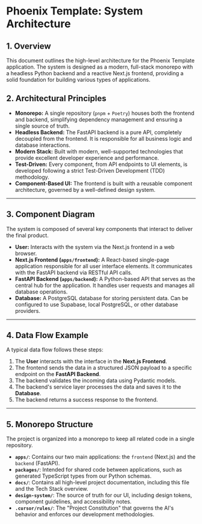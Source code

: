 # Phoenix Template: System Architecture

## 1. Overview

This document outlines the high-level architecture for the Phoenix Template application. The system is designed as a modern, full-stack monorepo with a headless Python backend and a reactive Next.js frontend, providing a solid foundation for building various types of applications.

## 2. Architectural Principles

- **Monorepo:** A single repository (`pnpm` + `Poetry`) houses both the frontend and backend, simplifying dependency management and ensuring a single source of truth.
- **Headless Backend:** The FastAPI backend is a pure API, completely decoupled from the frontend. It is responsible for all business logic and database interactions.
- **Modern Stack:** Built with modern, well-supported technologies that provide excellent developer experience and performance.
- **Test-Driven:** Every component, from API endpoints to UI elements, is developed following a strict Test-Driven Development (TDD) methodology.
- **Component-Based UI:** The frontend is built with a reusable component architecture, governed by a well-defined design system.

---
## 3. Component Diagram

The system is composed of several key components that interact to deliver the final product.

- **User:** Interacts with the system via the Next.js frontend in a web browser.
- **Next.js Frontend (`apps/frontend`):** A React-based single-page application responsible for all user interface elements. It communicates with the FastAPI backend via RESTful API calls.
- **FastAPI Backend (`apps/backend`):** A Python-based API that serves as the central hub for the application. It handles user requests and manages all database operations.
- **Database:** A PostgreSQL database for storing persistent data. Can be configured to use Supabase, local PostgreSQL, or other database providers.

---
## 4. Data Flow Example

A typical data flow follows these steps:

1. The **User** interacts with the interface in the **Next.js Frontend**.
2. The frontend sends the data in a structured JSON payload to a specific endpoint on the **FastAPI Backend**.
3. The backend validates the incoming data using Pydantic models.
4. The backend's service layer processes the data and saves it to the **Database**.
5. The backend returns a success response to the frontend.

---
## 5. Monorepo Structure

The project is organized into a monorepo to keep all related code in a single repository.

- **`apps/`**: Contains our two main applications: the `frontend` (Next.js) and the `backend` (FastAPI).
- **`packages/`**: Intended for shared code between applications, such as generated TypeScript types from our Python schemas.
- **`docs/`**: Contains all high-level project documentation, including this file and the Tech Stack overview.
- **`design-system/`**: The source of truth for our UI, including design tokens, component guidelines, and accessibility notes.
- **`.cursor/rules/`**: The "Project Constitution" that governs the AI's behavior and enforces our development methodologies.